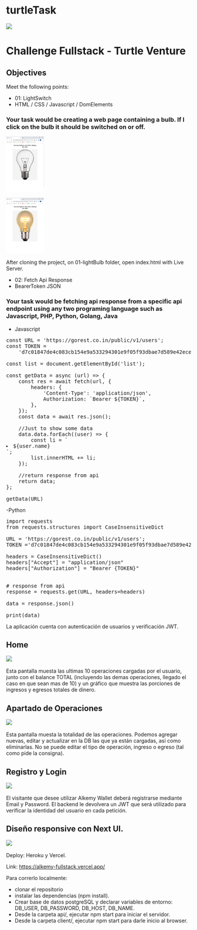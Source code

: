 # turtleTask
<p align='left'>
    <img src='https://media-exp1.licdn.com/dms/image/C511BAQEmaxJnH-ZtAA/company-background_10000/0/1556527668231?e=1653768000&v=beta&t=l1YvlbN_dN9yX5BmbuiqHBf7ZBeYmk4P_FpFmoaOAik' </img>
</p>

# Challenge Fullstack - Turtle Venture

## Objectives
Meet the following points:
- 01: LightSwitch
- HTML / CSS / Javascript / DomElements
### Your task would be creating a web page containing a bulb. If I click on the bulb it should be switched on or off.
<p align="left">
  <img height="150"  src="./lightBulbOff.png" />
</p>
<p align="left">
  <img height="150"  src="./lightBulbOn.png" />
</p>

After cloning the project, on 01-lightBulb folder, open index.html with Live Server.


- 02: Fetch Api Response
- BearerToken JSON
### Your task would be fetching api response from a specific api endpoint using any two programing language such as Javascript, PHP, Python, Golang, Java
- Javascript
 <pre>const URL = 'https://gorest.co.in/public/v1/users';
const TOKEN =
	'd7c01847de4c083cb154e9a533294301e9f05f93dbae7d589e42ece63226c0a3';

const list = document.getElementById('list');

const getData = async (url) => {
	const res = await fetch(url, {
		headers: {
			'Content-Type': 'application/json',
			Authorization: `Bearer ${TOKEN}`,
		},
	});
	const data = await res.json();

	//Just to show some data
	data.data.forEach((user) => {
		const li = `<li>${user.name}</li>`;
		list.innerHTML += li;
	});

	//return response from api
	return data;
};

getData(URL) </pre>

-Python

<pre>
import requests
from requests.structures import CaseInsensitiveDict

URL = 'https://gorest.co.in/public/v1/users';
TOKEN ='d7c01847de4c083cb154e9a533294301e9f05f93dbae7d589e42ece63226c0a3';

headers = CaseInsensitiveDict()
headers["Accept"] = "application/json"
headers["Authorization"] = "Bearer {TOKEN}"


# response from api
response = requests.get(URL, headers=headers)

data = response.json()

print(data)
</pre>



La aplicación cuenta con autenticación de usuarios y verificación JWT.  

## Home
<p align="left">
  <img height="150"  src="./tablet_home.png" />
</p>
Esta pantalla muesta las ultimas 10 operaciones cargadas por el usuario, junto con el balance TOTAL (incluyendo las demas operaciones, llegado el caso en que sean mas de 10) y un gráfico que muestra las porciones de ingresos y egresos totales de dinero.

## Apartado de Operaciones
<p align="left">
  <img height="150"  src="./tablet_ops.png" />
</p>
Esta pantalla muesta la totalidad de las operaciones. Podemos agregar nuevas, editar y actualizar en la DB las que ya están cargadas, así como eliminarlas. No se puede editar el tipo de operación, ingreso o egreso (tal como pide la consigna).

## Registro y Login 
<p align="left">
  <img height="150"  src="./mobile_register.png" />
</p>
El visitante que desee utilizar Alkemy Wallet deberá registrarse mediante Email y Password. El backend le devolvera un JWT que será utilizado para verificar la identidad del usuario en cada petición.

## Diseño responsive con Next UI. 
<p align="left">
  <img height="150"  src="./tablet_delete.png" />
</p>

Deploy: Heroku y Vercel.

Link:
<a href="https://alkemy-fullstack.vercel.app/">https://alkemy-fullstack.vercel.app/</a>


Para correrlo localmente:
- clonar el repositorio
- instalar las dependencias (npm install).
- Crear base de datos postgreSQL y declarar variables de entorno: DB_USER, DB_PASSWORD, DB_HOST, DB_NAME.  
- Desde la carpeta api/, ejecutar npm start para iniciar el servidor. 
- Desde la carpeta client/, ejecutar npm start para darle inicio al browser. 

